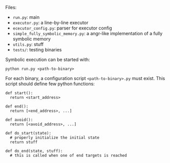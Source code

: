 Files:
- `run.py`: main
- `executor.py`: a line-by-line executor
- `ececutor_config.py`: parser for executor config
- `simple_fully_symbolic_memory.py`: a angr-like implementation of a fully symbolic memory
- `utils.py`: stuff
- `tests/`: testing binaries


Symbolic execution can be started with:

    python run.py <path-to-binary>
    
For each binary, a configuration script `<path-to-binary>.py` must exist. This script should define few python functions:

    def start():
      return <start_address>

    def end():
      return [<end_address>, ...]

    def avoid():
      return [<avoid_address>, ...]

    def do_start(state):
      # properly initialize the initial state
      return stuff

    def do_end(state, stuff):
      # this is called when one of end targets is reached
